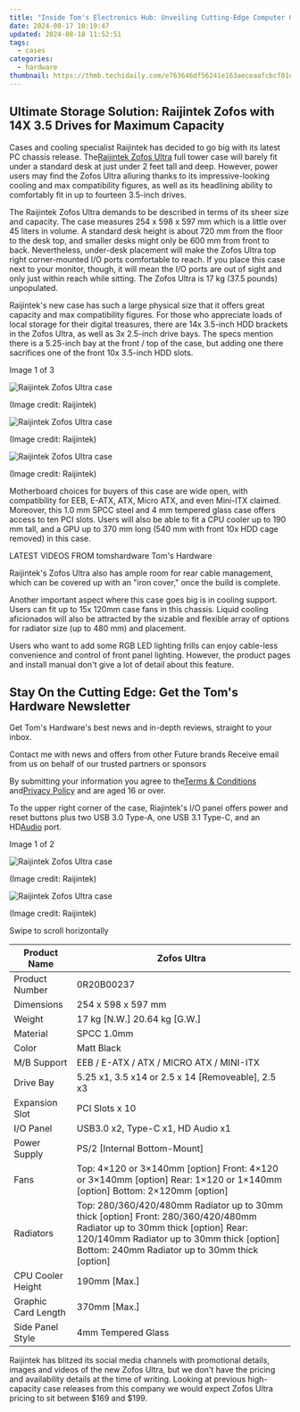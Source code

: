 ```yaml
---
title: "Inside Tom's Electronics Hub: Unveiling Cutting-Edge Computer Gear and Accessories"
date: 2024-08-17 10:19:47
updated: 2024-08-18 11:52:51
tags:
  - cases
categories:
  - hardware
thumbnail: https://thmb.techidaily.com/e763646df56241e163aeceaafcbcf01e71b694cfa53e5f00bb7e352c2dad15fc.jpg
---
```


## Ultimate Storage Solution: Raijintek Zofos with 14X 3.5 Drives for Maximum Capacity

Cases and cooling specialist Raijintek has decided to go big with its latest PC chassis release. The[Raijintek Zofos Ultra](https://www.raijintek.com/en/products%5Fdetail.php?ProductID=197) full tower case will barely fit under a standard desk at just under 2 feet tall and deep. However, power users may find the Zofos Ultra alluring thanks to its impressive-looking cooling and max compatibility figures, as well as its headlining ability to comfortably fit in up to fourteen 3.5-inch drives.

 The Raijintek Zofos Ultra demands to be described in terms of its sheer size and capacity. The case measures 254 x 598 x 597 mm which is a little over 45 liters in volume. A standard desk height is about 720 mm from the floor to the desk top, and smaller desks might only be 600 mm from front to back. Nevertheless, under-desk placement will make the Zofos Ultra top right corner-mounted I/O ports comfortable to reach. If you place this case next to your monitor, though, it will mean the I/O ports are out of sight and only just within reach while sitting. The Zofos Ultra is 17 kg (37.5 pounds) unpopulated.

 Raijintek's new case has such a large physical size that it offers great capacity and max compatibility figures. For those who appreciate loads of local storage for their digital treasures, there are 14x 3.5-inch HDD brackets in the Zofos Ultra, as well as 3x 2.5-inch drive bays. The specs mention there is a 5.25-inch bay at the front / top of the case, but adding one there sacrifices one of the front 10x 3.5-inch HDD slots.

 Image 1 of 3

![Raijintek Zofos Ultra case](https://vanilla.futurecdn.net/cyclingnews/media/img/missing-image.svg)

 (Image credit: Raijintek)

![Raijintek Zofos Ultra case](https://vanilla.futurecdn.net/cyclingnews/media/img/missing-image.svg)

 (Image credit: Raijintek)

![Raijintek Zofos Ultra case](https://vanilla.futurecdn.net/cyclingnews/media/img/missing-image.svg)

 (Image credit: Raijintek)

 Motherboard choices for buyers of this case are wide open, with compatibility for EEB, E-ATX, ATX, Micro ATX, and even Mini-ITX claimed. Moreover, this 1.0 mm SPCC steel and 4 mm tempered glass case offers access to ten PCI slots. Users will also be able to fit a CPU cooler up to 190 mm tall, and a GPU up to 370 mm long (540 mm with front 10x HDD cage removed) in this case.

 LATEST VIDEOS FROM tomshardware Tom's Hardware

 Raijintek's Zofos Ultra also has ample room for rear cable management, which can be covered up with an "iron cover," once the build is complete.

 Another important aspect where this case goes big is in cooling support. Users can fit up to 15x 120mm case fans in this chassis. Liquid cooling aficionados will also be attracted by the sizable and flexible array of options for radiator size (up to 480 mm) and placement.

 Users who want to add some RGB LED lighting frills can enjoy cable-less convenience and control of front panel lighting. However, the product pages and install manual don't give a lot of detail about this feature.

## Stay On the Cutting Edge: Get the Tom's Hardware Newsletter

 Get Tom's Hardware's best news and in-depth reviews, straight to your inbox.

 Contact me with news and offers from other Future brands  Receive email from us on behalf of our trusted partners or sponsors

 By submitting your information you agree to the[Terms & Conditions](https://futureplc.com/terms-conditions/) and[Privacy Policy](https://futureplc.com/privacy-policy/) and are aged 16 or over.

 To the upper right corner of the case, Riajintek's I/O panel offers power and reset buttons plus two USB 3.0 Type-A, one USB 3.1 Type-C, and an HD[Audio](https://tools.techidaily.com) port.

 Image 1 of 2

![Raijintek Zofos Ultra case](https://vanilla.futurecdn.net/cyclingnews/media/img/missing-image.svg)

 (Image credit: Raijintek)

![Raijintek Zofos Ultra case](https://vanilla.futurecdn.net/cyclingnews/media/img/missing-image.svg)

 (Image credit: Raijintek)

 Swipe to scroll horizontally

| Product Name        | Zofos Ultra                                                                                                                                                                                                                       |
| ------------------- | --------------------------------------------------------------------------------------------------------------------------------------------------------------------------------------------------------------------------------- |
| Product Number      | 0R20B00237                                                                                                                                                                                                                        |
| Dimensions          | 254 x 598 x 597 mm                                                                                                                                                                                                                |
| Weight              | 17 kg \[N.W.\] 20.64 kg \[G.W.\]                                                                                                                                                                                                  |
| Material            | SPCC 1.0mm                                                                                                                                                                                                                        |
| Color               | Matt Black                                                                                                                                                                                                                        |
| M/B Support         | EEB / E-ATX / ATX / MICRO ATX / MINI-ITX                                                                                                                                                                                          |
| Drive Bay           | 5.25 x1, 3.5 x14 or 2.5 x 14 \[Removeable\], 2.5 x3                                                                                                                                                                               |
| Expansion Slot      | PCI Slots x 10                                                                                                                                                                                                                    |
| I/O Panel           | USB3.0 x2, Type-C x1, HD Audio x1                                                                                                                                                                                                 |
| Power Supply        | PS/2 \[Internal Bottom-Mount\]                                                                                                                                                                                                    |
| Fans                | Top: 4×120 or 3×140mm \[option\] Front: 4×120 or 3×140mm \[option\] Rear: 1×120 or 1×140mm \[option\] Bottom: 2×120mm \[option\]                                                                                                  |
| Radiators           | Top: 280/360/420/480mm Radiator up to 30mm thick \[option\] Front: 280/360/420/480mm Radiator up to 30mm thick \[option\] Rear: 120/140mm Radiator up to 30mm thick \[option\] Bottom: 240mm Radiator up to 30mm thick \[option\] |
| CPU Cooler Height   | 190mm \[Max.\]                                                                                                                                                                                                                    |
| Graphic Card Length | 370mm \[Max.\]                                                                                                                                                                                                                    |
| Side Panel Style    | 4mm Tempered Glass                                                                                                                                                                                                                |

 Raijintek has blitzed its social media channels with promotional details, images and videos of the new Zofos Ultra, but we don't have the pricing and availability details at the time of writing. Looking at previous high-capacity case releases from this company we would expect Zofos Ultra pricing to sit between $169 and $199.

<ins class="adsbygoogle"
     style="display:block"
     data-ad-format="autorelaxed"
     data-ad-client="ca-pub-7571918770474297"
     data-ad-slot="1223367746"></ins>



<ins class="adsbygoogle"
     style="display:block"
     data-ad-client="ca-pub-7571918770474297"
     data-ad-slot="8358498916"
     data-ad-format="auto"
     data-full-width-responsive="true"></ins>
